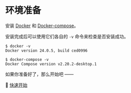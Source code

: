 # 环境准备



安装 [Docker](https://www.docker.com/) 和 [Docker-compose](https://github.com/docker/compose/releases)。

安装完成后可以使用它们各自的 `-v` 命令来检查是否安装成功。

```shell
$ docker -v
Docker version 24.0.5, build ced0996

$ docker-compose -v
Docker Compose version v2.20.2-desktop.1
```

如果你准备好了，那么开始吧 ——

🚀 [快速开始](startup.html)